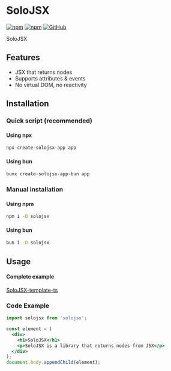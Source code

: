 # SoloJSX

[![npm](https://img.shields.io/npm/v/solojsx)](https://www.npmjs.com/package/solojsx)
[![npm](https://img.shields.io/npm/dm/solojsx)](https://www.npmjs.com/package/solojsx)
[![GitHub](https://img.shields.io/github/license/eekelof/solojsx)](https://github.com/git/git-scm.com/blob/main/MIT-LICENSE.txt)

SoloJSX

## Features
- JSX that returns nodes
- Supports attributes & events
- No virtual DOM, no reactivity

## Installation
### Quick script (recommended)

#### Using npx
```bash
npx create-solojsx-app app
```

#### Using bun
```bash
bunx create-solojsx-app-bun app
```

### Manual installation
#### Using npm
```bash
npm i -D solojsx
```

#### Using bun
```bash
bun i -D solojsx
```



## Usage
#### Complete example
[SoloJSX-template-ts](https://github.com/eekelof/SoloJSX-template-ts)

### Code Example
```jsx  
import solojsx from 'solojsx';

const element = (
  <div>
    <h1>SoloJSX</h1>
    <p>SoloJSX is a library that returns nodes from JSX</p>
  </div>
);
document.body.appendChild(element);
```

